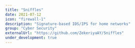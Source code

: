 ```yaml
---
title: "Sniffles"
date: 2021-07-12
icon: "firewall-1"
description: "Signature-based IDS/IPS for home networks"
group: "Cyber Security"
externalUrl: "https://github.com/ZekeriyaAY/Sniffles"
under_development: true
---
```

